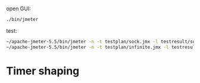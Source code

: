 
open GUI:

```bash
./bin/jmeter
```

test:

```bash
~/apache-jmeter-5.5/bin/jmeter -n -t testplan/sock.jmx -l testresult/sock_round50_result.txt -e -o testresult/round50
~/apache-jmeter-5.5/bin/jmeter -n -t testplan/infinite.jmx -l testresult/infinite_result.txt -e -o testresult/infinite
```

# Timer shaping

[](https://www.blazemeter.com/blog/jmeters-shaping-timer-plugin)

[](https://stackoverflow.com/questions/68448606/how-to-increase-dynamically-load-on-jmeter)
